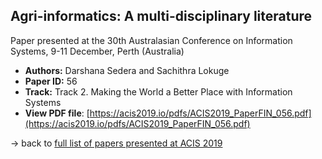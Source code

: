 ## Agri-informatics: A multi-disciplinary literature

Paper presented at the 30th Australasian Conference on Information Systems, 9-11 December, Perth (Australia)
- **Authors:** Darshana Sedera and Sachithra Lokuge
- **Paper ID:** 56
- **Track:** Track 2. Making the World a Better Place with Information Systems
- **View PDF file**: [https://acis2019.io/pdfs/ACIS2019_PaperFIN_056.pdf](https://acis2019.io/pdfs/ACIS2019_PaperFIN_056.pdf)

&rarr; back to [full list of papers presented at ACIS 2019](https://acis2019.io/)